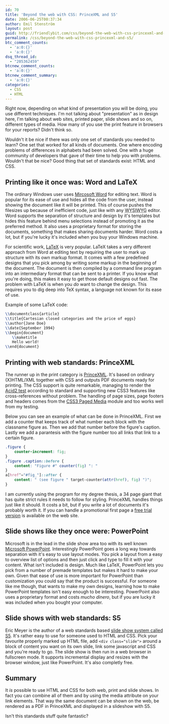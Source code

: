 ```yaml
---
id: 70
title: 'Beyond the web with CSS: PrinceXML and S5'
date: 2006-06-25T00:37:34
author: Emil Stenström
layout: post
guid: http://friendlybit.com/css/beyond-the-web-with-css-princexml-and-s5/
permalink: /css/beyond-the-web-with-css-princexml-and-s5/
btc_comment_counts:
  - 'a:0:{}'
  - 'a:0:{}'
dsq_thread_id:
  - "205362459"
btcnew_comment_counts:
  - 'a:0:{}'
btcnew_comment_summary:
  - 'a:0:{}'
categories:
  - CSS
  - HTML
---
```

Right now, depending on what kind of presentation you will be doing, you use different techniques. I'm not talking about "presentation" as in design here, I'm talking about web sites, printed paper, slide shows and so on, different types of media. How many of you use the print feature in browsers for your reports? Didn't think so.

Wouldn't it be nice if there was only one set of standards you needed to learn? One set that worked for all kinds of documents. One where encoding problems of differences in alphabets had been solved. One with a huge community of developers that gave of their time to help you with problems. Wouldn't that be nice? Good thing that set of standards exist: HTML and CSS.

## Printing like it once was: Word and LaTeX

The ordinary Windows user uses [Mircosoft Word](http://office.microsoft.com/word) for editing text. Word is popular for its ease of use and hides all the code from the user, instead showing the document like it will be printed. This of course pushes the filesizes up because of inefficient code, just like with any <acronym title="What you see is what you get">WYSIWYG</acronym> editor. Word supports the separation of structure and design by it's templates but hides this feature behind menu selections instead of promoting it as the preferred method. It also uses a proprietary format for storing the documents, something that makes sharing documents harder. Word costs a lot, but if you're lucky it's included when you buy your Windows machine.

For scientific work, [LaTeX](http://www.latex-project.org/) is very popular. LaTeX takes a very different approach from Word at editing text by requiring the user to mark up structure with its own markup format. It comes with a few predefined designs that you pick among by writing some markup in the beginning of the document. The document is then compiled by a command line program into an intermediary format that can be sent to a printer. If you know what you're doing, this makes it easy to get those default designs out fast. The problem with LaTeX is when you _do_ want to change the design. This requires you to dig deep into TeX syntax, a language not known for its ease of use.

Example of some LaTeX code:

```latex
\\documentclass{article}
\\title{Cartesian closed categories and the price of eggs}
\\author{Jane Doe}
\\date{September 1994}
\\begin{document}
   \\maketitle
   Hello world!
\\end{document}
```

## Printing with web standards: PrinceXML

The runner up in the print category is [PrinceXML](http://princexml.com/). It's based on ordinary (X)HTML/XML together with CSS and outputs PDF documents ready for printing. The CSS support is quite remarkable, managing to render the [Acid2 test](http://webstandards.org/action/acid2/) according to standard and supporting new CSS3 features like cross-references without problem. The handling of page sizes, page footers and headers comes from the [CSS3 Paged Media](http://www.w3.org/TR/css3-page/) module and too works well from my testing.

Below you can see an example of what can be done in PrinceXML. First we add a counter that keeps track of what number each block with the classname figure as. Then we add that number before the figure's caption. Lastly we add a parantesis with the figure number too all links that link to a certain figure.

```css
.figure {
	counter-increment: fig;
}
.figure .caption::before {
	content: "Figure #" counter(fig) ": "
}
a[href^="#fig_"]::after {
	content: " (see figure " target-counter(attr(href), fig) ")";
}
```

I am currently using the program for my degree thesis, a 34 page giant that has quite strict rules it needs to follow for styling. PrinceXML handles things just like it should. It costs a bit, but if you write a lot of documents it's probably worth it. If you can handle a promotional first page a [free trial version](http://princexml.com/download/) is available on the web site.

## Slide shows like they once were: PowerPoint

Microsoft is in the lead in the slide show area too with its well known [Microsoft PowerPoint](http://office.microsoft.com/powerpoint). Interestingly PowerPoint goes a long way towards separation with it's easy to use layout modes. You pick a layout from a easy to overview list of options and then just click and type to fill it with your content. What isn't included is design. Much like LaTeX, PowerPoint lets you pick from a number of premade templates but makes it hard to make your own. Given that ease of use is more important for PowerPoint than customization you could say that the product is successful. For someone like me though, that wants to make my own designs, learning how to make PowerPoint templates isn't easy enough to be interesting. PowerPoint also uses a proprietary format and costs _mucho dinero_, but if you are lucky it was included when you bought your computer.

## Slide shows with web standards: S5

Eric Meyer is the author of a web standards based [slide show system called S5](http://meyerweb.com/eric/tools/s5/). It's rather easy to use for someone used to HTML and CSS. Pick your favourite properly marked up HTML file, add `<div class="slide">` around a block of content you want on its own slide, link some javascript and CSS and you're ready to go. The slide show is then run in a web browser in fullscreen mode. It supports incremental display and resizes with the browser window, just like PowerPoint. It's also completly free.

## Summary

It _is_ possible to use HTML and CSS for both web, print and slide shows. In fact you can combine all of them and by using the media attribute on your link elements. That way the same document can be shown on the web, be rendered as a PDF in PrinceXML and displayed in a slideshow with S5.

Isn't this standards stuff quite fantastic?
